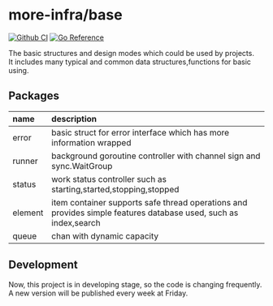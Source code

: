 # more-infra/base

[![Github CI](https://github.com/more-infra/base/actions/workflows/testing.yml/badge.svg?branch=main&event=pull_request)]()
[![Go Reference](https://pkg.go.dev/badge/github.com/more-infra/base.svg)](https://pkg.go.dev/github.com/more-infra/base)  

The basic structures and design modes which could be used by projects.  
It includes many typical and common data structures,functions for basic using.

## Packages

| name | description                                                                                                     |
|:----|:----------------------------------------------------------------------------------------------------------------|
|error| basic struct for error interface which has more information wrapped                                             |
|runner| background goroutine controller with channel sign and sync.WaitGroup                                            |
|status| work status controller such as starting,started,stopping,stopped                                                |
|element| item container supports safe thread operations and provides simple features database used, such as index,search |
|queue| chan with dynamic capacity                                                                                      |

## Development

Now, this project is in developing stage, so the code is changing frequently.
A new version will be published every week at Friday.